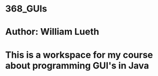 # 368_GUIs
# Author: William Lueth

# This is a workspace for my course about programming GUI's in Java
